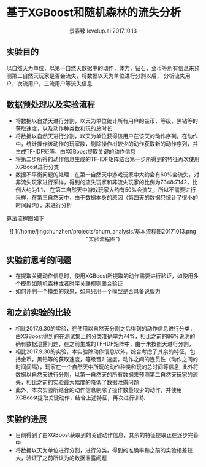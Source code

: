 # 基于XGBoost和随机森林的流失分析

<center>景春臻 levelup.ai 2017.10.13</center>

## 实验目的

以自然天为单位，以第一自然天数据中的动作，体力，钻石，金币等所有信息来预测第二自然天玩家是否会流失，将数据以天为单位进行分割以后，
分析流失用户，次流用户，三流用户等流失信息


## 数据预处理以及实验流程
 
* 将数据以自然天进行分割，以天为单位统计所有用户的金币，等级，黑钻等的获取速度，以及动作种类数和玩的总时长
* 将数据以自然天进行分割，以天为单位获得该用户在该天的动作序列，在动作中，统计操作该动作的玩家数，剔除操作树较少的动作获取新的动作序列，并生成TF-IDF矩阵，由XGBoost提取关键的动作信息
* 将第二步所得的动作信息生成的TF-IDF矩阵结合第一步所得到的特征再次使用XGBoost进行分类
* 数据不平衡问题的处理：在第一自然天中游戏玩家中大约会有60%会流失，对非流失玩家进行采样，得到的流失玩家和非流失玩家的比例为7348:7142，比例大约为1:1， 在第二自然天中游戏玩家大约有50%会流失，所以不需要进行采样，在第三自然天中，由于数据本身的原因（第四天的数据只统计了很小的时间段内），未进行分析

算法流程图如下

<center>![ ](/home/jingchunzhen/projects/churn_analysis/基本流程图20171013.png  "实验流程图")</center>

## 实验前思考的问题

* 在提取关键动作信息时，使用XGBoost所提取的动作需要进行验证，如使用多个模型如随机森林或者时序关联规则联合验证
* 如何评判一个模型的效果，如果只用一个模型是否具备说服力

## 和之前实验的比较

* 相比2017.9.30的实验，在使用以自然天分割之后得到的动作信息进行分类，由XGBoost得到的在测试集上的分类准确率为74%，相比之前的86%说明的确有数据泄露问题，在之前生成的TF-IDF矩阵中，由于未按照天进行分割，
* 相比2017.9.30的实验，本实验除动作信息以外，综合考虑了其余的特征，包括金币，黑钻等的获取速度，等级晋升速度，动作之间的连贯性（动作之间的时间间隔），玩家在一个自然天中所玩的动作种类和玩的总时间等信息, 此外将数据以自然天进行分割，以第一自然天的所有数据来预测第二自然天玩家的流失，相比之前的实验最大幅度的降低了数据泄露问题
* 此外，本次实验所结合的动作信息剔除了操作数量较少的动作，并使用XGBoost提取关键动作，结合上述特征，再次进行训练

## 实验的进展
* 目前得到了由XGBoost获取到的关键动作信息，其余的特征提取正在逐步完善中
* 将数据以天为单位进行分割，进行分类，得到的准确率和之前的实验相差较大，验证了之前所认为的数据泄露问题
